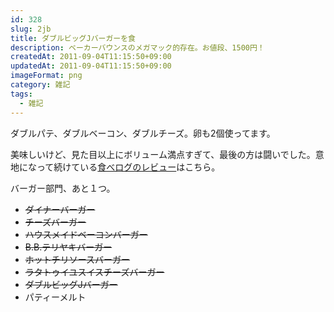 ```yaml
---
id: 328
slug: 2jb
title: ダブルビッグJバーガーを食
description: ベーカーバウンスのメガマック的存在。お値段、1500円！
createdAt: 2011-09-04T11:15:50+09:00
updatedAt: 2011-09-04T11:15:50+09:00
imageFormat: png
category: 雑記
tags:
  - 雑記
---
```


ダブルパテ、ダブルベーコン、ダブルチーズ。卵も2個使ってます。

<app-photo-image article-id="328" img-file-name="22036c68a15486539e7acea2fc8d2c77.jpg" caption="ダブルビッグJバーガー"></app-photo-image>

<app-photo-image article-id="328" img-file-name="ea626169815d99dabff67e564599e4ac.jpg" caption="全てがダブル"></app-photo-image>

美味しいけど、見た目以上にボリューム満点すぎて、最後の方は闘いでした。意地になって続けている<a href="http://tabelog.com/rvwr/yutabe/rvwdtl/2722190/" target="_blank">食べログのレビュー</a>はこちら。

バーガー部門、あと１つ。

  * <del datetime="2011-06-07T15:26:29+00:00">ダイナーバーガー</del>
  * <del datetime="2011-05-21T12:27:56+00:00">チーズバーガー</del>
  * <del datetime="2011-05-21T12:27:56+00:00">ハウスメイドベーコンバーガー</del>
  * <del datetime="2011-05-21T12:27:56+00:00">B.B.テリヤキバーガー</del>
  * <del datetime="2011-05-21T12:27:56+00:00">ホットチリソースバーガー</del>
  * <del datetime="2011-05-21T12:27:56+00:00">ラタトゥイユスイスチーズバーガー</del>
  * <del datetime="2011-09-04T10:31:05+00:00">ダブルビッグJバーガー</del>
  * パティーメルト
